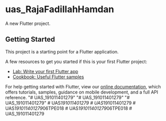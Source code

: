# uas_RajaFadillahHamdan

A new Flutter project.

## Getting Started

This project is a starting point for a Flutter application.

A few resources to get you started if this is your first Flutter project:

- [Lab: Write your first Flutter app](https://flutter.dev/docs/get-started/codelab)
- [Cookbook: Useful Flutter samples](https://flutter.dev/docs/cookbook)

For help getting started with Flutter, view our
[online documentation](https://flutter.dev/docs), which offers tutorials,
samples, guidance on mobile development, and a full API reference.
"# UAS_191011401279" 
"# UAS_191011401279" 
"# UAS_191011401279" 
#   U A S _ 1 9 1 0 1 1 4 0 1 2 7 9  
 #   U A S _ 1 9 1 0 1 1 4 0 1 2 7 9  
 #   U A S _ 1 9 1 0 1 1 4 0 1 2 7 9 _ 0 6 T P E 0 1 8  
 #   U A S _ 1 9 1 0 1 1 4 0 1 2 7 9 _ 0 6 T P E 0 1 8  
 #   U A S _ 1 9 1 0 1 1 4 0 1 2 7 9  
 